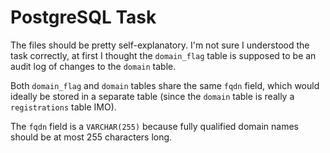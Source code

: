 # PostgreSQL Task

The files should be pretty self-explanatory. I'm not sure I understood the task correctly, at first I thought the `domain_flag` table is supposed to be an audit log of changes to the `domain` table.

Both `domain_flag` and `domain` tables share the same `fqdn` field, which would ideally be stored in a separate table (since the `domain` table is really a `registrations` table IMO).

The `fqdn` field is a `VARCHAR(255)` because fully qualified domain names should be at most 255 characters long.